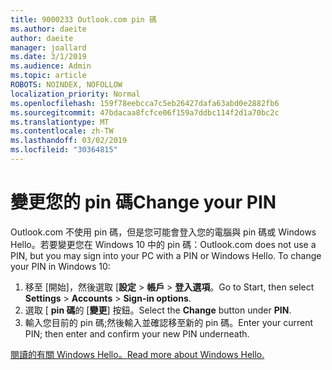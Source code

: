 ```yaml
---
title: 9000233 Outlook.com pin 碼
ms.author: daeite
author: daeite
manager: joallard
ms.date: 3/1/2019
ms.audience: Admin
ms.topic: article
ROBOTS: NOINDEX, NOFOLLOW
localization_priority: Normal
ms.openlocfilehash: 159f78eebcca7c5eb26427dafa63abd0e2882fb6
ms.sourcegitcommit: 47bdacaa8fcfce06f159a7ddbc114f2d1a70bc2c
ms.translationtype: MT
ms.contentlocale: zh-TW
ms.lasthandoff: 03/02/2019
ms.locfileid: "30364815"
---
```

# <a name="change-your-pin"></a><span data-ttu-id="4ae2e-102">變更您的 pin 碼</span><span class="sxs-lookup"><span data-stu-id="4ae2e-102">Change your PIN</span></span>

<span data-ttu-id="4ae2e-p101">Outlook.com 不使用 pin 碼，但是您可能會登入您的電腦與 pin 碼或 Windows Hello。若要變更您在 Windows 10 中的 pin 碼：</span><span class="sxs-lookup"><span data-stu-id="4ae2e-p101">Outlook.com does not use a PIN, but you may sign into your PC with a PIN or Windows Hello. To change your PIN in Windows 10:</span></span>

1. <span data-ttu-id="4ae2e-105">移至 [開始]，然後選取 [**設定** > **帳戶** > **登入選項**。</span><span class="sxs-lookup"><span data-stu-id="4ae2e-105">Go to Start, then select **Settings** > **Accounts** > **Sign-in options**.</span></span>
2. <span data-ttu-id="4ae2e-106">選取 [ **pin 碼**的 [**變更**] 按鈕。</span><span class="sxs-lookup"><span data-stu-id="4ae2e-106">Select the **Change** button under **PIN**.</span></span>
3. <span data-ttu-id="4ae2e-107">輸入您目前的 pin 碼;然後輸入並確認移至新的 pin 碼。</span><span class="sxs-lookup"><span data-stu-id="4ae2e-107">Enter your current PIN; then enter and confirm your new PIN underneath.</span></span>

[<span data-ttu-id="4ae2e-108">閱讀的有關 Windows Hello。</span><span class="sxs-lookup"><span data-stu-id="4ae2e-108">Read more about Windows Hello.</span></span>](https://support.microsoft.com/help/17215/)